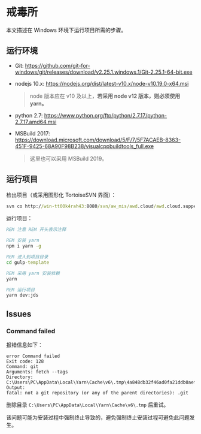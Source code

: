 # 戒毒所

本文描述在 Windows 环境下运行项目所需的步骤。

## 运行环境

- Git: <https://github.com/git-for-windows/git/releases/download/v2.25.1.windows.1/Git-2.25.1-64-bit.exe>

- nodejs 10.x: <https://nodejs.org/dist/latest-v10.x/node-v10.19.0-x64.msi>

  > node 版本应在 v10 及以上，**若采用 node v12 版本，则必须使用 yarn。**

- python 2.7: <https://www.python.org/ftp/python/2.7.17/python-2.7.17.amd64.msi>

- MSBuild 2017: <https://download.microsoft.com/download/5/F/7/5F7ACAEB-8363-451F-9425-68A90F98B238/visualcppbuildtools_full.exe>

  > 这里也可以采用 MSBuild 2019。

## 运行项目

检出项目（或采用图形化 TortoiseSVN 界面）：

```cmd
svn co http://win-tt00k4rah43:8080/svn/aw_mis/awd.cloud/awd.cloud.suppers/awd.cloud.suppers.webjs/web-template/gulp-template
```

运行项目：

```cmd
REM 注意 REM 开头表示注释

REM 安装 yarn
npm i yarn -g

REM 进入到项目目录
cd gulp-template

REM 采用 yarn 安装依赖
yarn

REM 运行项目
yarn dev:jds
```

## Issues

### Command failed

报错信息如下：

```text
error Command failed
Exit code: 128
Command: git
Arguments: fetch --tags
Directory: C:\Users\PC\AppData\Local\Yarn\Cache\v6\.tmp\4a848db32f46ad0fa21ddb0aefdc3402
Output:
fatal: not a git repository (or any of the parent directories): .git
```

删除目录 `C:\Users\PC\AppData\Local\Yarn\Cache\v6\.tmp` 后重试。

该问题可能为安装过程中强制终止导致的，避免强制终止安装过程可避免此问题发生。
